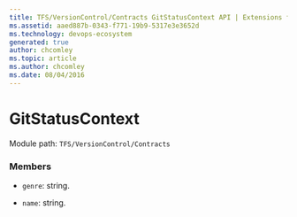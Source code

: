 ```yaml
---
title: TFS/VersionControl/Contracts GitStatusContext API | Extensions for Azure DevOps Services
ms.assetid: aaed887b-0343-f771-19b9-5317e3e3652d
ms.technology: devops-ecosystem
generated: true
author: chcomley
ms.topic: article
ms.author: chcomley
ms.date: 08/04/2016
---
```


# GitStatusContext

Module path: `TFS/VersionControl/Contracts`


### Members

* `genre`: string. 

* `name`: string. 


